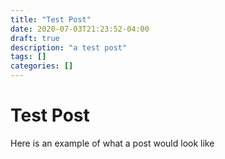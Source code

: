 ```yaml
---
title: "Test Post"
date: 2020-07-03T21:23:52-04:00
draft: true
description: "a test post"
tags: []
categories: []
---
```

# Test Post
Here is an example of what a post would look like

